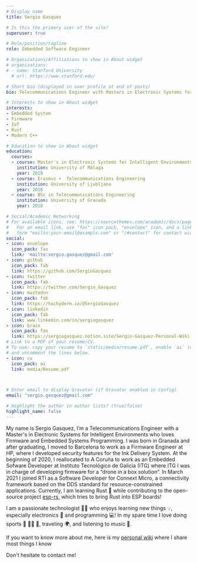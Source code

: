 ```yaml
---
# Display name
title: Sergio Gasquez

# Is this the primary user of the site?
superuser: true

# Role/position/tagline
role: Embedded Software Engineer

# Organizations/Affiliations to show in About widget
# organizations:
# - name: Stanford University
  # url: https://www.stanford.edu/

# Short bio (displayed in user profile at end of posts)
bio: Telecommunications Engineer with Masters in Electronic Systems for Intelligent Environments who loves firmware and embedded systems programming!

# Interests to show in About widget
interests:
- Embedded System
- Firmware
- IoT
- Rust
- Modern C++

# Education to show in About widget
education:
  courses:
  - course: Master's in Electronic Systems for Intelligent Environments
    institution: University of Málaga
    year: 2019
  - course: Erasmus +  Telecommunications Engineering
    institution: University of Ljubljana
    year: 2018
  - course: BSc in Telecommunications Engineering
    institution: University of Granada
    year: 2018

# Social/Academic Networking
# For available icons, see: https://sourcethemes.com/academic/docs/page-builder/#icons
#   For an email link, use "fas" icon pack, "envelope" icon, and a link in the
#   form "mailto:your-email@example.com" or "/#contact" for contact widget.
social:
- icon: envelope
  icon_pack: fas
  link: 'mailto:sergio.gasquez@gmail.com'
- icon: github
  icon_pack: fab
  link: https://github.com/SergioGasquez
- icon: twitter
  icon_pack: fab
  link: https://twitter.com/Sergio_Gasquez
- icon: mastodon
  icon_pack: fab
  link: https://hachyderm.io/@SergioGasquez
- icon: linkedin
  icon_pack: fab
  link: www.linkedin.com/in/sergiogasquez
- icon: brain
  icon_pack: fas
  link: https://sergiogasquez.notion.site/Sergio-Gasquez-Personal-Wiki-0d2f9be521094316aa12fcbbc5d20fab
# Link to a PDF of your resume/CV.
# To use: copy your resume to `static/media/resume.pdf`, enable `ai` icons in `params.toml`,
# and uncomment the lines below.
- icon: cv
  icon_pack: ai
  link: media/Resume.pdf



# Enter email to display Gravatar (if Gravatar enabled in Config)
email: "sergio.gasquez@gmail.com"

# Highlight the author in author lists? (true/false)
highlight_name: false
---
```


My name is Sergio Gasquez, I’m a Telecommunications Engineer with a Master's in Electronic Systems for Intelligent Environments who loves Firmware and Embedded Systems Programming. I was born in Granada and after graduating, I moved to Barcelona to work as a Firmware Engineer at HP, where I developed security features for the Ink Delivery System. At the beginning of 2020, I reallocated to A Coruña to work as an Embedded Sofware Developer at Instituto Tecnológico de Galicia (ITG) where ITG I was in charge of developing firmware for a “drone in a box solution”. In March 2021 I joined RTI as a Software Developer for Connext Micro, a connectivity framework based on the DDS standard for resource-constrained applications. Currently, I am learning Rust 🦀 while contributing to the open-source project [esp-rs](https://github.com/esp-rs), which tries to bring Rust
into ESP boards!


I am a passionate technologist :man_technologist: who enjoys learning new things :bulb:, especially electronics :robot: and programming :computer:! In my spare time I love doing sports :climbing: :swimming_man: :hiking_boot:, traveling :earth_africa:, and listening to music :love_you_gesture:.

If you want to know more about me, here is my [personal wiki](https://sergiogasquez.notion.site/Personal-Wiki-0d2f9be521094316aa12fcbbc5d20fab) where I share most things I know

Don't hesitate to contact me! 
